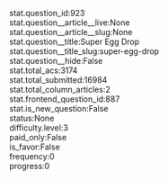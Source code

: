 stat.question_id:923  
stat.question__article__live:None  
stat.question__article__slug:None  
stat.question__title:Super Egg Drop  
stat.question__title_slug:super-egg-drop  
stat.question__hide:False  
stat.total_acs:3174  
stat.total_submitted:16984  
stat.total_column_articles:2  
stat.frontend_question_id:887  
stat.is_new_question:False  
status:None  
difficulty.level:3  
paid_only:False  
is_favor:False  
frequency:0  
progress:0  
